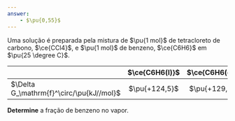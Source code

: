 ```yaml
---
answer:
    - $\pu{0,55}$
---
```


Uma solução é preparada pela mistura de $\pu{1 mol}$ de tetracloreto de carbono, $\ce{CCl4}$, e $\pu{1 mol}$ de benzeno, $\ce{C6H6}$ em $\pu{25 \degree C}$.

|                                          | $\ce{C6H6(l)}$ | $\ce{C6H6(g)}$ | $\ce{CCl4(l)}$ | $\ce{CCl4(g)}$ |
| ---------------------------------------- | :------------: | :------------: | :------------: | :------------: |
| $\Delta G_\mathrm{f}^\circ/\pu{kJ//mol}$ | $\pu{+124,5}$  | $\pu{+129,6}$  |  $\pu{-65,2}$  |  $\pu{-60,6}$  |

**Determine** a fração de benzeno no vapor.

